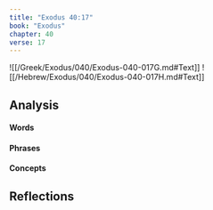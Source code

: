 ```yaml
---
title: "Exodus 40:17"
book: "Exodus"
chapter: 40
verse: 17
---
```

![[/Greek/Exodus/040/Exodus-040-017G.md#Text]]
![[/Hebrew/Exodus/040/Exodus-040-017H.md#Text]]

## Analysis

#### Words

#### Phrases

#### Concepts

## Reflections
